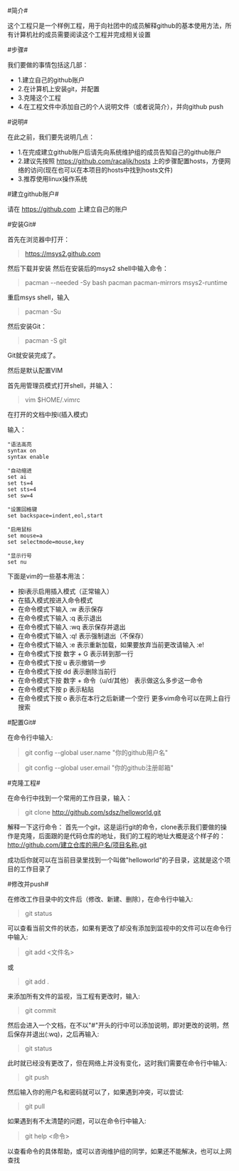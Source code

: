 #简介#

这个工程只是一个样例工程，用于向社团中的成员解释github的基本使用方法，所有计算机社的成员需要阅读这个工程并完成相关设置

#步骤#

我们要做的事情包括这几部：
 - 1.建立自己的github账户
 - 2.在计算机上安装git，并配置
 - 3.克隆这个工程
 - 4.在工程文件中添加自己的个人说明文件（或者说简介），并向github push

#说明#

在此之前，我们要先说明几点：
 - 1.在完成建立github账户后请先向系统维护组的成员告知自己的github账户
 - 2.建议先按照 https://github.com/racaljk/hosts 上的步骤配置hosts，方便网络的访问(现在也可以在本项目的hosts中找到hosts文件)
 - 3.推荐使用linux操作系统

#建立github账户#

请在 https://github.com 上建立自己的账户

#安装Git#

首先在浏览器中打开：

> https://msys2.github.com

然后下载并安装
然后在安装后的msys2 shell中输入命令：

> pacman --needed -Sy bash pacman pacman-mirrors msys2-runtime

重启msys shell，输入

> pacman -Su

然后安装Git：

> pacman -S git

Git就安装完成了。

然后是默认配置VIM

首先用管理员模式打开shell，并输入：

> vim $HOME/.vimrc

在打开的文档中按i(插入模式)

输入：

```
"语法高亮
syntax on
syntax enable

"自动缩进
set ai
set ts=4
set sts=4
set sw=4

"设置回格键
set backspace=indent,eol,start

"启用鼠标
set mouse=a
set selectmode=mouse,key

"显示行号
set nu
```

下面是vim的一些基本用法：
 - 按i表示启用插入模式（正常输入）
 - 在插入模式按<Esc>进入命令模式
 - 在命令模式下输入 :w 表示保存
 - 在命令模式下输入 :q 表示退出
 - 在命令模式下输入 :wq 表示保存并退出
 - 在命令模式下输入 :q! 表示强制退出（不保存）
 - 在命令模式下输入 :e 表示重新加载，如果要放弃当前更改请输入 :e!
 - 在命令模式下按 数字 + G 表示转到那一行
 - 在命令模式下按 u 表示撤销一步
 - 在命令模式下按 dd 表示删除当前行
 - 在命令模式下按 数字 + 命令（u/d/其他） 表示做这么多步这一命令
 - 在命令模式下按 p 表示粘贴
 - 在命令模式下按 o 表示在本行之后新建一个空行
更多vim命令可以在网上自行搜索

#配置Git#

在命令行中输入:

> git config --global user.name "你的github用户名"

> git config --global user.email "你的github注册邮箱"

#克隆工程#

在命令行中找到一个常用的工作目录，输入：

> git clone http://github.com/sdsz/helloworld.git

解释一下这行命令：
首先一个git，这是运行git的命令，clone表示我们要做的操作是克隆，后面跟的是代码仓库的地址，我们的工程的地址大概是这个样子的：
http://github.com/建立仓库的用户名/项目名称.git

成功后你就可以在当前目录里找到一个叫做"helloworld"的子目录，这就是这个项目的工作目录了

#修改并push#

在修改工作目录中的文件后（修改、新建、删除），在命令行中输入:

> git status

可以查看当前文件的状态，如果有更改了却没有添加到监视中的文件可以在命令行中输入:

> git add <文件名>

或

> git add .

来添加所有文件的监视，当工程有更改时，输入:

> git commit

然后会进入一个文档，在不以"#"开头的行中可以添加说明，即对更改的说明，然后保存并退出(:wq)，之后再输入:

> git status

此时就已经没有更改了，但在网络上并没有变化，这时我们需要在命令行中输入:

> git push

然后输入你的用户名和密码就可以了，如果遇到冲突，可以尝试:

> git pull

如果遇到有不太清楚的问题，可以在命令行中输入:

> git help <命令>

以查看命令的具体帮助，或可以咨询维护组的同学，如果还不能解决，也可以上网查找
